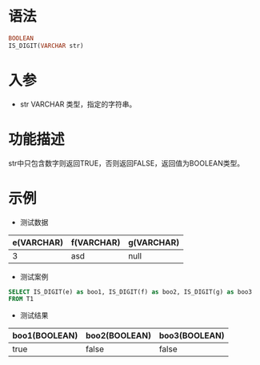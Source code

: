 # 语法

```sql
BOOLEAN
IS_DIGIT(VARCHAR str)
```

# 入参

- str VARCHAR 类型，指定的字符串。

# 功能描述

str中只包含数字则返回TRUE，否则返回FALSE，返回值为BOOLEAN类型。

# 示例

- 测试数据

| e(VARCHAR) | f(VARCHAR) | g(VARCHAR) |
|------------|------------|------------|
| 3          | asd        | null       |

- 测试案例

```sql
SELECT IS_DIGIT(e) as boo1, IS_DIGIT(f) as boo2, IS_DIGIT(g) as boo3
FROM T1
```

- 测试结果

| boo1(BOOLEAN) | boo2(BOOLEAN) | boo3(BOOLEAN) |
|---------------|---------------|---------------|
| true          | false         | false         |

